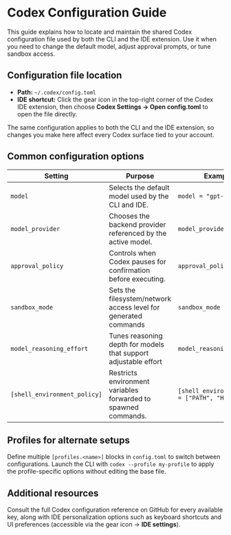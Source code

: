 # Codex Configuration Guide

This guide explains how to locate and maintain the shared Codex configuration file used by both the CLI and the IDE extension. Use it when you need to change the default model, adjust approval prompts, or tune sandbox access.

## Configuration file location

- **Path:** `~/.codex/config.toml`
- **IDE shortcut:** Click the gear icon in the top-right corner of the Codex IDE extension, then choose **Codex Settings → Open config.toml** to open the file directly.

The same configuration applies to both the CLI and the IDE extension, so changes you make here affect every Codex surface tied to your account.

## Common configuration options

| Setting                      | Purpose                                                         | Example `config.toml` entry                              | CLI override                              |
| ---------------------------- | --------------------------------------------------------------- | -------------------------------------------------------- | ----------------------------------------- |
| `model`                      | Selects the default model used by the CLI and IDE.              | `model = "gpt-5"`                                        | `codex --model gpt-5`                     |
| `model_provider`             | Chooses the backend provider referenced by the active model.    | `model_provider = "ollama"`                              | `codex --config model_provider="ollama"` |
| `approval_policy`            | Controls when Codex pauses for confirmation before executing.   | `approval_policy = "on-request"`                         | `codex --approval-policy on-request`      |
| `sandbox_mode`               | Sets the filesystem/network access level for generated commands | `sandbox_mode = "workspace-write"`                       | `codex --sandbox workspace-write`         |
| `model_reasoning_effort`     | Tunes reasoning depth for models that support adjustable effort | `model_reasoning_effort = "high"`                        | `codex --config model_reasoning_effort="high"` |
| `[shell_environment_policy]` | Restricts environment variables forwarded to spawned commands.  | `[shell_environment_policy]\ninclude_only = ["PATH", "HOME"]` | `codex --config shell_environment_policy.include_only='["PATH","HOME"]'` |

## Profiles for alternate setups

Define multiple `[profiles.<name>]` blocks in `config.toml` to switch between configurations. Launch the CLI with `codex --profile my-profile` to apply the profile-specific options without editing the base file.

## Additional resources

Consult the full Codex configuration reference on GitHub for every available key, along with IDE personalization options such as keyboard shortcuts and UI preferences (accessible via the gear icon → **IDE settings**).

